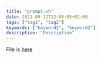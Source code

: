 ```yaml
---
title: "prompt.sh"
date: 2021-09-12T22:08:05+02:00
tags: ["tag1", "tag2"]
keywords: ["keyword1", "keyword2"]
description: "Description"
---
```

File is [here](https://github.com/a2n-s/dotfiles/blob/main/scripts/prompt)

